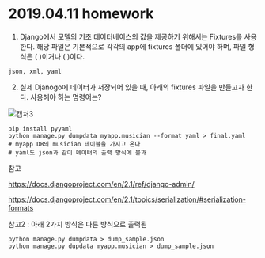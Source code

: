 

# 2019.04.11 homework





1. Django에서 모델의 기초 데이터베이스의 값을 제공하기 위해서는 Fixtures를 사용한다. 해당 파일은 기본적으로 각각의 app에 fixtures 폴더에 있어야 하며, 파일 형식은 (  )이거나 (  )이다.

```
json, xml, yaml
```





2. 실제 Djanogo에 데이터가 저장되어 있을 때, 아래의 fixtures 파일을 만들고자 한다. 사용해야 하는 명령어는?



![캡처3](https://user-images.githubusercontent.com/43332543/56712718-69290100-676a-11e9-98a3-bb7f0eddd68e.PNG)



```
pip install pyyaml
python manage.py dumpdata myapp.musician --format yaml > final.yaml
# myapp DB의 musician 테이블을 가지고 온다  
# yaml도 json과 같이 데이터의 출력 방식에 불과
```



참고

<https://docs.djangoproject.com/en/2.1/ref/django-admin/>

<https://docs.djangoproject.com/en/2.1/topics/serialization/#serialization-formats>



참고2 : 아래 2가지 방식은 다른 방식으로 출력됨

```
python manage.py dumpdata > dump_sample.json
python manage.py dupdata myapp.musician > dump_sample.json
```